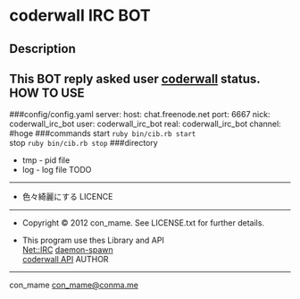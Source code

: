 coderwall IRC BOT
====
Description
----
This BOT reply asked user [coderwall](http://coderwall.com/) status.
HOW TO USE
----
###config/config.yaml
    server:
      host:     chat.freenode.net
      port:     6667
      nick:     coderwall_irc_bot
      user:     coderwall_irc_bot
      real:     coderwall_irc_bot
      channel:		#hoge
###commands
start `ruby bin/cib.rb start`  
stop `ruby bin/cib.rb stop`
###directory
* tmp - pid file
* log - log file
TODO
----
* 色々綺麗にする
LICENCE
----
* Copyright © 2012 con_mame. See LICENSE.txt for further details.

* This program use thes Library and API  
 [Net::IRC](http://github.com/cho45/net-irc)
 [daemon-spawn](https://github.com/alexvollmer/daemon-spawn)  
 [coderwall API](http://coderwall.com/api)
AUTHOR
----
con_mame con_mame@conma.me
